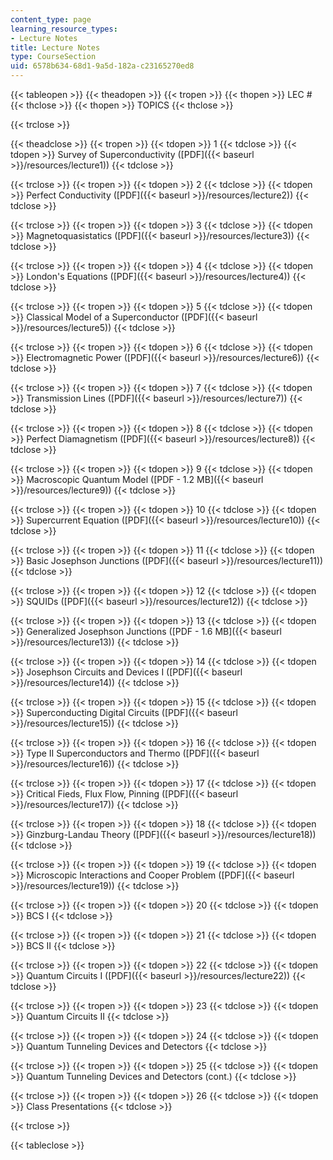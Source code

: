 ```yaml
---
content_type: page
learning_resource_types:
- Lecture Notes
title: Lecture Notes
type: CourseSection
uid: 6578b634-68d1-9a5d-182a-c23165270ed8
---
```


{{< tableopen >}}
{{< theadopen >}}
{{< tropen >}}
{{< thopen >}}
LEC #
{{< thclose >}}
{{< thopen >}}
TOPICS
{{< thclose >}}

{{< trclose >}}

{{< theadclose >}}
{{< tropen >}}
{{< tdopen >}}
1
{{< tdclose >}}
{{< tdopen >}}
Survey of Superconductivity ([PDF]({{< baseurl >}}/resources/lecture1))
{{< tdclose >}}

{{< trclose >}}
{{< tropen >}}
{{< tdopen >}}
2
{{< tdclose >}}
{{< tdopen >}}
Perfect Conductivity ([PDF]({{< baseurl >}}/resources/lecture2))
{{< tdclose >}}

{{< trclose >}}
{{< tropen >}}
{{< tdopen >}}
3
{{< tdclose >}}
{{< tdopen >}}
Magnetoquasistatics ([PDF]({{< baseurl >}}/resources/lecture3))
{{< tdclose >}}

{{< trclose >}}
{{< tropen >}}
{{< tdopen >}}
4
{{< tdclose >}}
{{< tdopen >}}
London's Equations ([PDF]({{< baseurl >}}/resources/lecture4))
{{< tdclose >}}

{{< trclose >}}
{{< tropen >}}
{{< tdopen >}}
5
{{< tdclose >}}
{{< tdopen >}}
Classical Model of a Superconductor ([PDF]({{< baseurl >}}/resources/lecture5))
{{< tdclose >}}

{{< trclose >}}
{{< tropen >}}
{{< tdopen >}}
6
{{< tdclose >}}
{{< tdopen >}}
Electromagnetic Power ([PDF]({{< baseurl >}}/resources/lecture6))
{{< tdclose >}}

{{< trclose >}}
{{< tropen >}}
{{< tdopen >}}
7
{{< tdclose >}}
{{< tdopen >}}
Transmission Lines ([PDF]({{< baseurl >}}/resources/lecture7))
{{< tdclose >}}

{{< trclose >}}
{{< tropen >}}
{{< tdopen >}}
8
{{< tdclose >}}
{{< tdopen >}}
Perfect Diamagnetism ([PDF]({{< baseurl >}}/resources/lecture8))
{{< tdclose >}}

{{< trclose >}}
{{< tropen >}}
{{< tdopen >}}
9
{{< tdclose >}}
{{< tdopen >}}
Macroscopic Quantum Model ([PDF - 1.2 MB]({{< baseurl >}}/resources/lecture9))
{{< tdclose >}}

{{< trclose >}}
{{< tropen >}}
{{< tdopen >}}
10
{{< tdclose >}}
{{< tdopen >}}
Supercurrent Equation ([PDF]({{< baseurl >}}/resources/lecture10))
{{< tdclose >}}

{{< trclose >}}
{{< tropen >}}
{{< tdopen >}}
11
{{< tdclose >}}
{{< tdopen >}}
Basic Josephson Junctions ([PDF]({{< baseurl >}}/resources/lecture11))
{{< tdclose >}}

{{< trclose >}}
{{< tropen >}}
{{< tdopen >}}
12
{{< tdclose >}}
{{< tdopen >}}
SQUIDs ([PDF]({{< baseurl >}}/resources/lecture12))
{{< tdclose >}}

{{< trclose >}}
{{< tropen >}}
{{< tdopen >}}
13
{{< tdclose >}}
{{< tdopen >}}
Generalized Josephson Junctions ([PDF - 1.6 MB]({{< baseurl >}}/resources/lecture13))
{{< tdclose >}}

{{< trclose >}}
{{< tropen >}}
{{< tdopen >}}
14
{{< tdclose >}}
{{< tdopen >}}
Josephson Circuits and Devices I ([PDF]({{< baseurl >}}/resources/lecture14))
{{< tdclose >}}

{{< trclose >}}
{{< tropen >}}
{{< tdopen >}}
15
{{< tdclose >}}
{{< tdopen >}}
Superconducting Digital Circuits ([PDF]({{< baseurl >}}/resources/lecture15))
{{< tdclose >}}

{{< trclose >}}
{{< tropen >}}
{{< tdopen >}}
16
{{< tdclose >}}
{{< tdopen >}}
Type II Superconductors and Thermo ([PDF]({{< baseurl >}}/resources/lecture16))
{{< tdclose >}}

{{< trclose >}}
{{< tropen >}}
{{< tdopen >}}
17
{{< tdclose >}}
{{< tdopen >}}
Critical Fieds, Flux Flow, Pinning ([PDF]({{< baseurl >}}/resources/lecture17))
{{< tdclose >}}

{{< trclose >}}
{{< tropen >}}
{{< tdopen >}}
18
{{< tdclose >}}
{{< tdopen >}}
Ginzburg-Landau Theory ([PDF]({{< baseurl >}}/resources/lecture18))
{{< tdclose >}}

{{< trclose >}}
{{< tropen >}}
{{< tdopen >}}
19
{{< tdclose >}}
{{< tdopen >}}
Microscopic Interactions and Cooper Problem ([PDF]({{< baseurl >}}/resources/lecture19))
{{< tdclose >}}

{{< trclose >}}
{{< tropen >}}
{{< tdopen >}}
20
{{< tdclose >}}
{{< tdopen >}}
BCS I
{{< tdclose >}}

{{< trclose >}}
{{< tropen >}}
{{< tdopen >}}
21
{{< tdclose >}}
{{< tdopen >}}
BCS II
{{< tdclose >}}

{{< trclose >}}
{{< tropen >}}
{{< tdopen >}}
22
{{< tdclose >}}
{{< tdopen >}}
Quantum Circuits I ([PDF]({{< baseurl >}}/resources/lecture22))
{{< tdclose >}}

{{< trclose >}}
{{< tropen >}}
{{< tdopen >}}
23
{{< tdclose >}}
{{< tdopen >}}
Quantum Circuits II
{{< tdclose >}}

{{< trclose >}}
{{< tropen >}}
{{< tdopen >}}
24
{{< tdclose >}}
{{< tdopen >}}
Quantum Tunneling Devices and Detectors
{{< tdclose >}}

{{< trclose >}}
{{< tropen >}}
{{< tdopen >}}
25
{{< tdclose >}}
{{< tdopen >}}
Quantum Tunneling Devices and Detectors (cont.)
{{< tdclose >}}

{{< trclose >}}
{{< tropen >}}
{{< tdopen >}}
26
{{< tdclose >}}
{{< tdopen >}}
Class Presentations
{{< tdclose >}}

{{< trclose >}}

{{< tableclose >}}